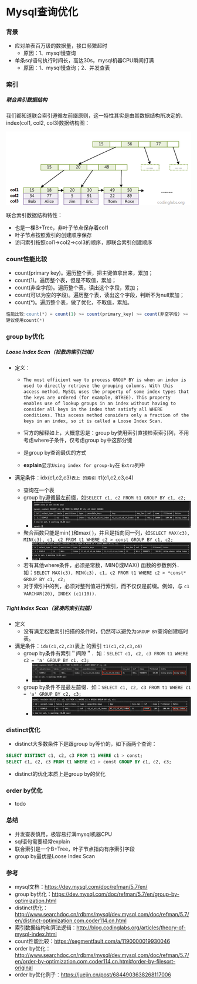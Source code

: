 # 	Mysql查询优化

### 背景

- 应对单表百万级的数据量，接口频繁超时
  - 原因：1、mysql慢查询
- 单条sql语句执行时间长，高达30s，mysql机器CPU瞬间打满
  - 原因：1、mysql慢查询；2、并发查表

### 索引

##### 联合索引数据结构

我们都知道联合索引遵循左前缀原则，这一特性其实是由其数据结构所决定的．index(col1, col2, col3)数据结构图：

![unified_index_data_structure (1)](https://raw.githubusercontent.com/li-zeyuan/access/master/img/unified_index_data_structure%20(1).png)

联合索引数据结构特性：

- 也是一棵B+Tree，非叶子节点保存着col1
- 叶子节点按照索引的创建顺序保存
- 访问索引按照col1->col2->col3的顺序，即联合索引创建顺序

### count性能比较

- count(primary key)。遍历整个表，把主键值拿出来，累加；
- count(1)。遍历整个表，但是不取值，累加；
- count(非空字段)。遍历整个表，读出这个字段，累加；
- count(可以为空的字段)。遍历整个表，读出这个字段，判断不为null累加；
- count(*)。遍历整个表，做了优化，不取值，累加。
```sql
性能比较:count(*) = count(1) >= count(primary_key) >= count(非空字段) >= count(可以为空的字段)
建议使用count(*)
```

### group by优化

##### Loose Index Scan（松散的索引扫描）

- 定义：

  - ```
    The most efficient way to process GROUP BY is when an index is used to directly retrieve the grouping columns. With this access method, MySQL uses the property of some index types that the keys are ordered (for example, BTREE). This property enables use of lookup groups in an index without having to consider all keys in the index that satisfy all WHERE conditions. This access method considers only a fraction of the keys in an index, so it is called a Loose Index Scan.
    ```

  - 官方的解释如上，大概意思是：group by使用索引直接检索索引列，不用考虑where子条件，仅考虑group by中这部分键

  - 是group by查询最优的方式 

  - **explain**显示`Using index for group-by`在 `Extra`列中

- 满足条件：idx(c1,c2,c3)`表上 的索引 `t1(c1,c2,c3,c4)

  - 查询在一个表
  - group by遵循最左前缀，如`SELECT c1, c2 FROM t1 GROUP BY c1, c2; `
    - ![d7b3c6ad2e8fcbd00bc210711bf708f1](https://raw.githubusercontent.com/li-zeyuan/access/master/img/d7b3c6ad2e8fcbd00bc210711bf708f1.png)
  - 聚合函数只能是min( )和max( )，并且是指向同一列，如`SELECT MAX(c3), MIN(c3), c1, c2 FROM t1 WHERE c2 > const GROUP BY c1, c2; `
    - ![8451fb6e6709650a4fa7912196a0b6f6](https://raw.githubusercontent.com/li-zeyuan/access/master/img/8451fb6e6709650a4fa7912196a0b6f6.png)
  - 若有其他where条件，必须是常数，MIN()或MAX() 函数的参数例外．如：`SELECT MAX(c3), MIN(c3), c1, c2 FROM t1 WHERE c2 > *const* GROUP BY c1, c2; `
  - 对于索引中的列，必须对整列值进行索引，而不仅仅是前缀。例如，与 `c1 VARCHAR(20), INDEX (c1(10))`．


##### Tight Index Scan（紧凑的索引扫描）

- 定义
  - 没有满足松散索引扫描的条件时，仍然可以避免为`GROUP BY`查询创建临时表。
- 满足条件：`idx(c1,c2,c3)`表上 的索引 `t1(c1,c2,c3,c4)`
  - group by条件有索引＂间隙＂．如：`SELECT c1, c2, c3 FROM t1 WHERE c2 = 'a' GROUP BY c1, c3;`
    - ![f84460d8ed21e8196889aabfe65b6295](https://raw.githubusercontent.com/li-zeyuan/access/master/img/f84460d8ed21e8196889aabfe65b6295.png)
  - group by条件不是最左前缀．如：`SELECT c1, c2, c3 FROM t1 WHERE c1 = 'a' GROUP BY c2, c3;`
    - ![e6bdac3686b5ad7f11cd3ac49d3f2240](https://raw.githubusercontent.com/li-zeyuan/access/master/img/e6bdac3686b5ad7f11cd3ac49d3f2240.png)

### distinct优化
- distinct大多数条件下是跟group by等价的，如下面两个查询：
```sql
SELECT DISTINCT c1, c2, c3 FROM t1 WHERE c1 > const;
SELECT c1, c2, c3 FROM t1 WHERE c1 > const GROUP BY c1, c2, c3;
```
- distinct的优化本质上是group by的优化

### order by优化

- todo

### 总结

- 并发查表慎用，极容易打满mysql机器CPU
- sql语句需要经常explain
- 联合索引是一个B+Tree，叶子节点指向有序索引字段
- group by最优是Loose Index Scan

### 参考

- mysql文档：https://dev.mysql.com/doc/refman/5.7/en/
- group by优化：https://dev.mysql.com/doc/refman/5.7/en/group-by-optimization.html
- distinct优化：http://www.searchdoc.cn/rdbms/mysql/dev.mysql.com/doc/refman/5.7/en/distinct-optimization.com.coder114.cn.html
- 索引数据结构和算法逻辑：http://blog.codinglabs.org/articles/theory-of-mysql-index.html
- count性能比较：https://segmentfault.com/a/1190000019930046
- order by优化：http://www.searchdoc.cn/rdbms/mysql/dev.mysql.com/doc/refman/5.7/en/order-by-optimization.com.coder114.cn.html#order-by-filesort-original
- order by优化例子：https://juejin.cn/post/6844903638268117006